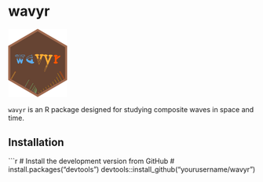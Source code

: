 wavyr
================

<img src="man/figures/wavyr_logo.png" data-align="right" width="120" />

`wavyr` is an R package designed for studying composite waves in space
and time.

## Installation

\`\`\`r \# Install the development version from GitHub \#
install.packages(“devtools”)
devtools::install_github(“yourusername/wavyr”)
